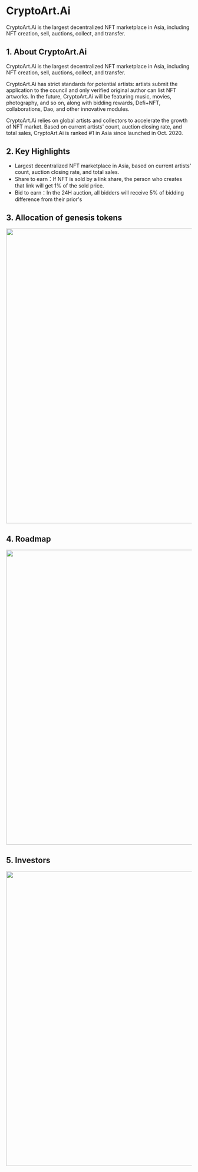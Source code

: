 # CryptoArt.Ai

CryptoArt.Ai is the largest decentralized NFT marketplace in Asia, including NFT creation, sell, auctions, collect, and transfer.



## 1. About CryptoArt.Ai

CryptoArt.Ai is the largest decentralized NFT marketplace in Asia, including NFT creation, sell, auctions, collect, and transfer. 

CryptoArt.Ai has strict standards for potential artists: artists submit the application to the council and only verified original author can list NFT artworks. In the future, CryptoArt.Ai will be featuring music, movies, photography, and so on, along with bidding rewards, Defi+NFT, collaborations, Dao, and other innovative modules.

CryptoArt.Ai relies on global artists and collectors to accelerate the growth of NFT market. Based on current artists' count, auction closing rate, and total sales, CryptoArt.Ai is ranked #1 in Asia since launched in Oct. 2020.



## 2. Key Highlights

- Largest decentralized NFT marketplace in Asia, based on current artists' count, auction closing rate, and total sales.
- Share to earn：If NFT is sold by a link share, the person who creates that link will get 1% of the sold price.
- Bid to earn：In the 24H auction, all bidders will receive 5% of bidding difference from their prior's



## 3. Allocation of genesis tokens

<img src="https://ic-market-projects.solv.finance/images/CART/CryptoArt Allocation.jpg" width="800px" style="margin: 0 auto;" />







## 4. Roadmap



<img src="https://ic-market-projects.solv.finance/images/CART/CryptoArt Roadmap.jpg" width="800px" style="margin: 0 auto;" />





## 5. Investors

<img src="https://ic-market-projects.solv.finance/images/CART/CryptoArt Investors.jpg" width="800px" style="margin: 0 auto;" />





